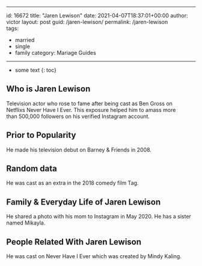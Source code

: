  ---
id: 16672
title: "Jaren Lewison"
date: 2021-04-07T18:37:01+00:00
author: victor
layout: post
guid: /jaren-lewison/
permalink: /jaren-lewison  
tags:
  - married
  - single
  - family
category: Mariage Guides
---

* some text
{: toc}

## Who is Jaren Lewison

Television actor who rose to fame after being cast as Ben Gross on Netflixs Never Have I Ever. This exposure helped him to amass more than 500,000 followers on his verified Instagram account.

## Prior to Popularity

He made his television debut on Barney & Friends in 2008.

## Random data

He was cast as an extra in the 2018 comedy film Tag.

## Family & Everyday Life of Jaren Lewison

He shared a photo with his mom to Instagram in May 2020. He has a sister named Mikayla.

## People Related With Jaren Lewison

He was cast on Never Have I Ever which was created by Mindy Kaling. 
 